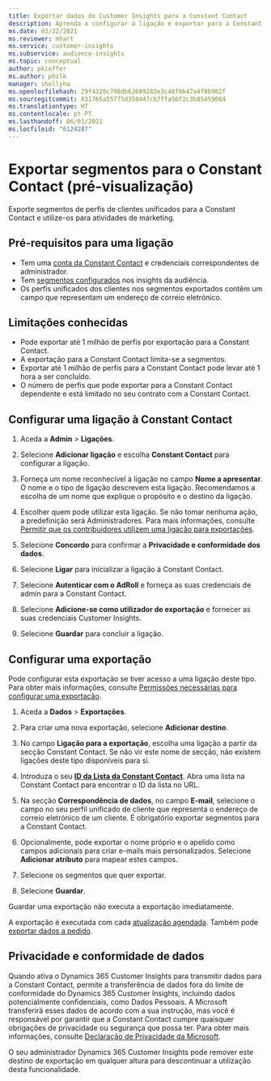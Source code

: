 ```yaml
---
title: Exportar dados do Customer Insights para a Constant Contact
description: Aprenda a configurar a ligação e exportar para a Constant Contact.
ms.date: 03/22/2021
ms.reviewer: mhart
ms.service: customer-insights
ms.subservice: audience-insights
ms.topic: conceptual
author: pkieffer
ms.author: philk
manager: shellyha
ms.openlocfilehash: 29f4320c798db62609283e3c48f0b47a4f0b982f
ms.sourcegitcommit: 831765a55775d358447cb7ffa56f2c3b85459084
ms.translationtype: HT
ms.contentlocale: pt-PT
ms.lasthandoff: 06/01/2021
ms.locfileid: "6124287"
---
```

# <a name="export-segments-to-constant-contact-preview"></a>Exportar segmentos para o Constant Contact (pré-visualização)

Exporte segmentos de perfis de clientes unificados para a Constant Contact e utilize-os para atividades de marketing. 

## <a name="prerequisites-for-a-connection"></a>Pré-requisitos para uma ligação

-   Tem uma [conta da Constant Contact](https://www.constantcontact.com/account-home) e credenciais correspondentes de administrador.
-   Tem [segmentos configurados](segments.md) nos insights da audiência.
-   Os perfis unificados dos clientes nos segmentos exportados contêm um campo que representam um endereço de correio eletrónico.

## <a name="known-limitations"></a>Limitações conhecidas

- Pode exportar até 1 milhão de perfis por exportação para a Constant Contact.
- A exportação para a Constant Contact limita-se a segmentos.
- Exportar até 1 milhão de perfis para a Constant Contact pode levar até 1 hora a ser concluído. 
- O número de perfis que pode exportar para a Constant Contact dependente e está limitado no seu contrato com a Constant Contact.

## <a name="set-up-connection-to-constant-contact"></a>Configurar uma ligação à Constant Contact

1. Aceda a **Admin** > **Ligações**.

1. Selecione **Adicionar ligação** e escolha **Constant Contact** para configurar a ligação.

1. Forneça um nome reconhecível à ligação no campo **Nome a apresentar**. O nome e o tipo de ligação descrevem esta ligação. Recomendamos a escolha de um nome que explique o propósito e o destino da ligação.

1. Escolher quem pode utilizar esta ligação. Se não tomar nenhuma ação, a predefinição será Administradores. Para mais informações, consulte [Permitir que os contribuidores utilizem uma ligação para exportações](connections.md#allow-contributors-to-use-a-connection-for-exports).

1. Selecione **Concordo** para confirmar a **Privacidade e conformidade dos dados**.

1. Selecione **Ligar** para inicializar a ligação à Constant Contact.

1. Selecione **Autenticar com o AdRoll** e forneça as suas credenciais de admin para a Constant Contact. 

1. Selecione **Adicione-se como utilizador de exportação** e fornecer as suas credenciais Customer Insights.

1. Selecione **Guardar** para concluir a ligação.

## <a name="configure-an-export"></a>Configurar uma exportação

Pode configurar esta exportação se tiver acesso a uma ligação deste tipo. Para obter mais informações, consulte [Permissões necessárias para configurar uma exportação](export-destinations.md#set-up-a-new-export).

1. Aceda a **Dados** > **Exportações**.

1. Para criar uma nova exportação, selecione **Adicionar destino**.

1. No campo **Ligação para a exportação**, escolha uma ligação a partir da secção Constant Contact. Se não vir este nome de secção, não existem ligações deste tipo disponíveis para si.

1. Introduza o seu [**ID da Lista da Constant Contact**](https://app.constantcontact.com/pages/contacts/ui#lists). Abra uma lista na Constant Contact para encontrar o ID da lista no URL.

1. Na secção **Correspondência de dados**, no campo **E-mail**, selecione o campo no seu perfil unificado de cliente que representa o endereço de correio eletrónico de um cliente. É obrigatório exportar segmentos para a Constant Contact.

1. Opcionalmente, pode exportar o nome próprio e o apelido como campos adicionais para criar e-mails mais personalizados. Selecione **Adicionar atributo** para mapear estes campos.

1. Selecione os segmentos que quer exportar.

1. Selecione **Guardar**.

Guardar uma exportação não executa a exportação imediatamente.

A exportação é executada com cada [atualização agendada](system.md#schedule-tab). Também pode [exportar dados a pedido](export-destinations.md#run-exports-on-demand). 


## <a name="data-privacy-and-compliance"></a>Privacidade e conformidade de dados

Quando ativa o Dynamics 365 Customer Insights para transmitir dados para a Constant Contact, permite a transferência de dados fora do limite de conformidade do Dynamics 365 Customer Insights, incluindo dados potencialmente confidenciais, como Dados Pessoais. A Microsoft transferirá esses dados de acordo com a sua instrução, mas você é responsável por garantir que a Constant Contact cumpre quaisquer obrigações de privacidade ou segurança que possa ter. Para obter mais informações, consulte [Declaração de Privacidade da Microsoft](https://go.microsoft.com/fwlink/?linkid=396732).

O seu administrador Dynamics 365 Customer Insights pode remover este destino de exportação em qualquer altura para descontinuar a utilização desta funcionalidade.
